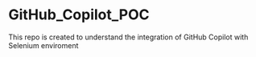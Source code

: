 # GitHub_Copilot_POC
This repo is created to understand the integration of GitHub Copilot with Selenium enviroment
